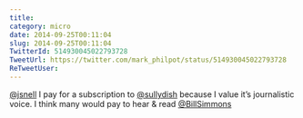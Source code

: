 ```yaml
---
title: 
category: micro
date: 2014-09-25T00:11:04
slug: 2014-09-25T00:11:04
TwitterId: 514930045022793728
TweetUrl: https://twitter.com/mark_philpot/status/514930045022793728
ReTweetUser: 
---
```


[@jsnell](https://twitter.com/jsnell) I pay for a subscription to [@sullydish](https://twitter.com/sullydish) because I value it’s journalistic voice.  I think many would pay to hear &amp; read [@BillSimmons](https://twitter.com/BillSimmons)